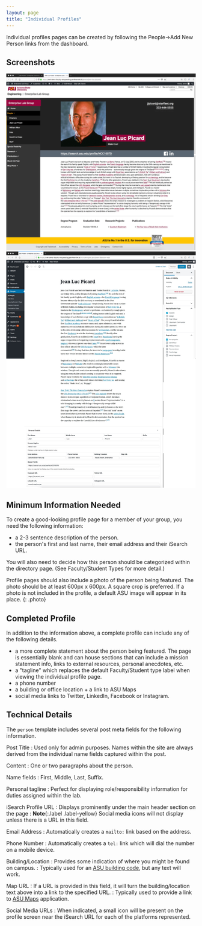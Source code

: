 ```yaml
---
layout: page
title: "Individual Profiles"
---
```


Individual profiles pages can be created by following the People->Add New Person links from the dashboard.

## Screenshots ##

<div id="lightbox" class="lightbox">
    <a href="/assets/img/person-front.jpg">
        <img src="/assets/img/person-front.jpg" alt="Illustration of relationship between research projects" />
    </a>
        <a href="/assets/img/person-admin.jpg">
        <img src="/assets/img/person-admin.jpg" alt="Illustration of relationship between research projects" />
    </a>
</div>

## Minimum Information Needed ##

To create a good-looking profile page for a member of your group, you need the following information:

- a 2-3 sentence description of the person.
- the person's first and last name, their email address and their iSearch URL.

You will also need to decide how this person should be categorized within the directory page. (See Faculty/Student Types for more detail.)

Profile pages should also include a photo of the person being featured. The photo should be at least 600px x 600px. A square crop is preferred. If a photo is not included in the profile, a default ASU image will appear in its place.
{: .photo}

## Completed Profile ## 

In addition to the information above, a complete profile can include any of the following details.

- a more complete statement about the person being featured. The page is essentially blank and can house sections that can include a mission statement info, links to external resources, personal anecdotes, etc.
- a "tagline" which replaces the default Faculty/Student type label when viewing the individual profile page.
- a phone number
- a building or office location + a link to ASU Maps
- social media links to Twitter, LinkedIn, Facebook or Instagram.

## Technical Details ##

The `person` template includes several post meta fields for the following information.

Post Title
: Used only for admin purposes. Names within the site are always derived from the individual name fields captured within the post.

Content
: One or two paragraphs about the person.

Name fields
: First, Middle, Last, Suffix.

Personal tagline
: Perfect for displaying role/responsibility information for duties assigned within the lab.

iSearch Profile URL
: Displays prominently under the main header section on the page
: **Note**{:.label .label-yellow} Social media icons will not display unless there is a URL in this field.

Email Address
: Automatically creates a `mailto:` link based on the address.

Phone Number
: Automatically creates a `tel:` link which will dial the number on a mobile device.

Building/Location
: Provides some indication of where you might be found on campus.
: Typically used for an [ASU building code](https://tours.asu.edu/tempe/building-codes), but any text will work.

Map URL
: If a URL is provided in this field, it will turn the building/location text above into a link to the specified URL.
: Typically used to provide a link to [ASU Maps](https://www.asu.edu/map/interactive/) application. 

Social Media URLs
: When indicated, a small icon will be present on the profile screen near the iSearch URL for each of the platforms represented.
